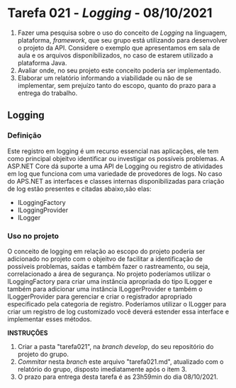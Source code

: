 # Tarefa 021 - _Logging_ - 08/10/2021

1. Fazer uma pesquisa sobre o uso do conceito de _Logging_ na linguagem, plataforma, _framework_, que seu grupo está utilizando para desenvolver o projeto da API. Considere o exemplo que apresentamos em sala de aula e os arquivos disponibilizados, no caso de estarem utilizado a plataforma Java.
2. Avaliar onde, no seu projeto este conceito poderia ser implementado.
3. Elaborar um relatório informando a viabilidade ou não de se implementar, sem prejuízo tanto do escopo, quanto do prazo para a entrega do trabalho.

## Logging

### Definição

Este registro em logging é um recurso essencial nas aplicações, ele tem como principal objeitvo identificar ou investigar os possíveis problemas.
A ASP.NET Core dá suporte a uma API de Logging ou registro de atividades em log que funciona com uma variedade de provedores de logs.
No caso do APS.NET as interfaces e classes internas disponibilizadas para criação de log estão presentes e citadas abaixo,são elas:

- ILoggingFactory  
- ILoggingProvider 
- ILogger


### Uso no projeto

O conceito de logging em relação ao escopo do projeto poderia ser adicionado no projeto com o objeitvo de facilitar a identificação de possíveis problemas, saídas e também fazer o rastreamento, ou seja, correlacionado a área de segurança.
No projeto poderíamos utilizar o ILoggingFactory para criar uma instância apropriada do tipo ILogger e também para adicionar uma instância ILoggerProvider e também o ILoggerProvider para gerenciar e criar o registrador apropriado especificado pela categoria de registro.
Poderíamos utilizar o ILogger para criar um registro de log customizado você deverá estender essa interface e implementar esses métodos.  

 
**INSTRUÇÕES**
1. Criar a pasta "tarefa021", na _branch develop_, do seu repositório do projeto do grupo.
2. _Commitar_ nesta _branch_ este arquivo "tarefa021.md", atualizado com o relatório do grupo, disposto imediatamente após o item 3.
2. O prazo para entrega desta tarefa é as 23h59min do dia 08/10/2021.